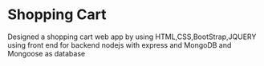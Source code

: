 # Shopping Cart
Designed a shopping cart web app by using HTML,CSS,BootStrap,JQUERY using front end for backend nodejs with express and MongoDB and Mongoose as database
